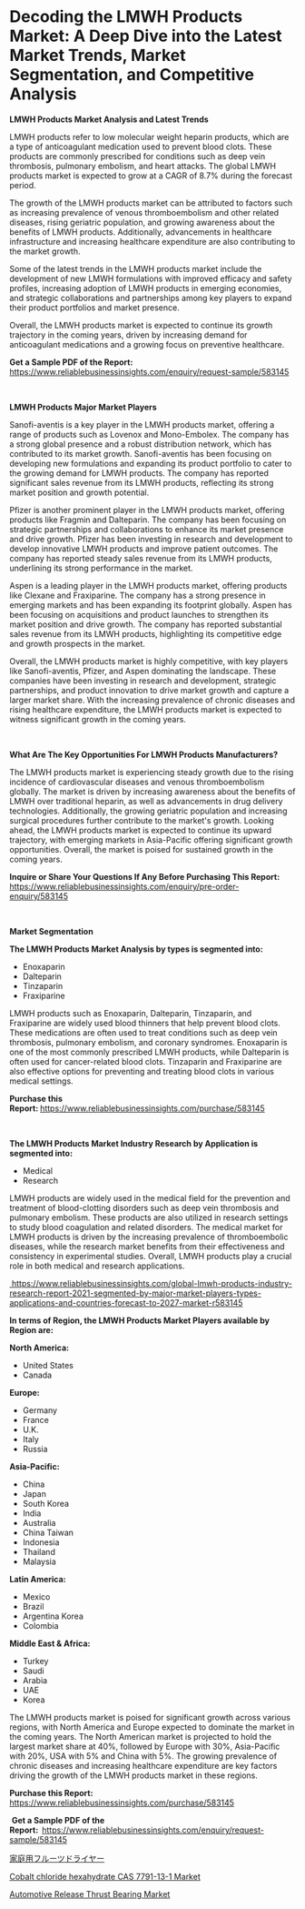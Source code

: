 <p><h1>Decoding the LMWH Products Market: A Deep Dive into the Latest Market Trends, Market Segmentation, and Competitive Analysis</h1></p><p><strong>LMWH Products Market Analysis and Latest Trends</strong></p>
<p><p>LMWH products refer to low molecular weight heparin products, which are a type of anticoagulant medication used to prevent blood clots. These products are commonly prescribed for conditions such as deep vein thrombosis, pulmonary embolism, and heart attacks. The global LMWH products market is expected to grow at a CAGR of 8.7% during the forecast period.</p><p>The growth of the LMWH products market can be attributed to factors such as increasing prevalence of venous thromboembolism and other related diseases, rising geriatric population, and growing awareness about the benefits of LMWH products. Additionally, advancements in healthcare infrastructure and increasing healthcare expenditure are also contributing to the market growth.</p><p>Some of the latest trends in the LMWH products market include the development of new LMWH formulations with improved efficacy and safety profiles, increasing adoption of LMWH products in emerging economies, and strategic collaborations and partnerships among key players to expand their product portfolios and market presence.</p><p>Overall, the LMWH products market is expected to continue its growth trajectory in the coming years, driven by increasing demand for anticoagulant medications and a growing focus on preventive healthcare.</p></p>
<p><strong>Get a Sample PDF of the Report:&nbsp;</strong> <a href="https://www.reliablebusinessinsights.com/enquiry/request-sample/583145">https://www.reliablebusinessinsights.com/enquiry/request-sample/583145</a></p>
<p>&nbsp;</p>
<p><strong>LMWH Products Major Market Players</strong></p>
<p><p>Sanofi-aventis is a key player in the LMWH products market, offering a range of products such as Lovenox and Mono-Embolex. The company has a strong global presence and a robust distribution network, which has contributed to its market growth. Sanofi-aventis has been focusing on developing new formulations and expanding its product portfolio to cater to the growing demand for LMWH products. The company has reported significant sales revenue from its LMWH products, reflecting its strong market position and growth potential.</p><p>Pfizer is another prominent player in the LMWH products market, offering products like Fragmin and Dalteparin. The company has been focusing on strategic partnerships and collaborations to enhance its market presence and drive growth. Pfizer has been investing in research and development to develop innovative LMWH products and improve patient outcomes. The company has reported steady sales revenue from its LMWH products, underlining its strong performance in the market.</p><p>Aspen is a leading player in the LMWH products market, offering products like Clexane and Fraxiparine. The company has a strong presence in emerging markets and has been expanding its footprint globally. Aspen has been focusing on acquisitions and product launches to strengthen its market position and drive growth. The company has reported substantial sales revenue from its LMWH products, highlighting its competitive edge and growth prospects in the market.</p><p>Overall, the LMWH products market is highly competitive, with key players like Sanofi-aventis, Pfizer, and Aspen dominating the landscape. These companies have been investing in research and development, strategic partnerships, and product innovation to drive market growth and capture a larger market share. With the increasing prevalence of chronic diseases and rising healthcare expenditure, the LMWH products market is expected to witness significant growth in the coming years.</p></p>
<p>&nbsp;</p>
<p><strong>What Are The Key Opportunities For LMWH Products Manufacturers?</strong></p>
<p><p>The LMWH products market is experiencing steady growth due to the rising incidence of cardiovascular diseases and venous thromboembolism globally. The market is driven by increasing awareness about the benefits of LMWH over traditional heparin, as well as advancements in drug delivery technologies. Additionally, the growing geriatric population and increasing surgical procedures further contribute to the market's growth. Looking ahead, the LMWH products market is expected to continue its upward trajectory, with emerging markets in Asia-Pacific offering significant growth opportunities. Overall, the market is poised for sustained growth in the coming years.</p></p>
<p><strong>Inquire or Share Your Questions If Any Before Purchasing This Report:</strong> <a href="https://www.reliablebusinessinsights.com/enquiry/pre-order-enquiry/583145">https://www.reliablebusinessinsights.com/enquiry/pre-order-enquiry/583145</a></p>
<p>&nbsp;</p>
<p><strong>Market Segmentation</strong></p>
<p><strong>The LMWH Products Market Analysis by types is segmented into:</strong></p>
<p><ul><li>Enoxaparin</li><li>Dalteparin</li><li>Tinzaparin</li><li>Fraxiparine</li></ul></p>
<p><p>LMWH products such as Enoxaparin, Dalteparin, Tinzaparin, and Fraxiparine are widely used blood thinners that help prevent blood clots. These medications are often used to treat conditions such as deep vein thrombosis, pulmonary embolism, and coronary syndromes. Enoxaparin is one of the most commonly prescribed LMWH products, while Dalteparin is often used for cancer-related blood clots. Tinzaparin and Fraxiparine are also effective options for preventing and treating blood clots in various medical settings.</p></p>
<p><strong>Purchase this Report:&nbsp;</strong><a href="https://www.reliablebusinessinsights.com/purchase/583145">https://www.reliablebusinessinsights.com/purchase/583145</a></p>
<p>&nbsp;</p>
<p><strong>The LMWH Products Market Industry Research by Application is segmented into:</strong></p>
<p><ul><li>Medical</li><li>Research</li></ul></p>
<p><p>LMWH products are widely used in the medical field for the prevention and treatment of blood-clotting disorders such as deep vein thrombosis and pulmonary embolism. These products are also utilized in research settings to study blood coagulation and related disorders. The medical market for LMWH products is driven by the increasing prevalence of thromboembolic diseases, while the research market benefits from their effectiveness and consistency in experimental studies. Overall, LMWH products play a crucial role in both medical and research applications.</p></p>
<p><a href="https://www.reliablebusinessinsights.com/global-lmwh-products-industry-research-report-2021-segmented-by-major-market-players-types-applications-and-countries-forecast-to-2027-market-r583145">&nbsp;https://www.reliablebusinessinsights.com/global-lmwh-products-industry-research-report-2021-segmented-by-major-market-players-types-applications-and-countries-forecast-to-2027-market-r583145</a></p>
<p><strong>In terms of Region, the LMWH Products Market Players available by Region are:</strong></p>
<p>
    <p> <strong> North America: </strong>
        <ul>
            <li>United States</li>
            <li>Canada</li>
        </ul>
        </p> 
    <p> <strong> Europe: </strong>
        <ul>
            <li>Germany</li>
            <li>France</li>
            <li>U.K.</li>
            <li>Italy</li>
            <li>Russia</li>
        </ul>
        </p> 
    <p> <strong> Asia-Pacific: </strong>
        <ul>
            <li>China</li>
            <li>Japan</li>
            <li>South Korea</li>
            <li>India</li>
            <li>Australia</li>
            <li>China Taiwan</li>
            <li>Indonesia</li>
            <li>Thailand</li>
            <li>Malaysia</li>
        </ul>
        </p> 
    <p> <strong> Latin America: </strong>
        <ul>
            <li>Mexico</li>
            <li>Brazil</li>
            <li>Argentina Korea</li>
            <li>Colombia</li>
        </ul>
        </p> 
    <p> <strong> Middle East & Africa: </strong>
        <ul>
            <li>Turkey</li>
            <li>Saudi</li>
            <li>Arabia</li>
            <li>UAE</li>
            <li>Korea</li>
        </ul>
    </p>
    </p>
<p><p>The LMWH products market is poised for significant growth across various regions, with North America and Europe expected to dominate the market in the coming years. The North American market is projected to hold the largest market share at 40%, followed by Europe with 30%, Asia-Pacific with 20%, USA with 5% and China with 5%. The growing prevalence of chronic diseases and increasing healthcare expenditure are key factors driving the growth of the LMWH products market in these regions.</p></p>
<p><strong>Purchase this Report: </strong><a href="https://www.reliablebusinessinsights.com/purchase/583145">https://www.reliablebusinessinsights.com/purchase/583145</a></p>
<p>&nbsp;<strong>Get a Sample PDF of the Report:&nbsp;&nbsp;</strong><a href="https://www.reliablebusinessinsights.com/enquiry/request-sample/583145">https://www.reliablebusinessinsights.com/enquiry/request-sample/583145</a></p>
<p><strong></strong></p>
<p><p><a href="https://github.com/VinceMarvin1/Market-Research-Report-List-1/blob/main/300633695542.md">家庭用フルーツドライヤー</a></p><p><a href="https://github.com/nicoletavirag/Market-Research-Report-List-3/blob/main/cobalt-chloride-hexahydrate-cas-7791-13-1-market.md">Cobalt chloride hexahydrate CAS 7791-13-1 Market</a></p><p><a href="https://github.com/redneck06/Market-Research-Report-List-3/blob/main/automotive-release-thrust-bearing-market.md">Automotive Release Thrust Bearing Market</a></p></p>